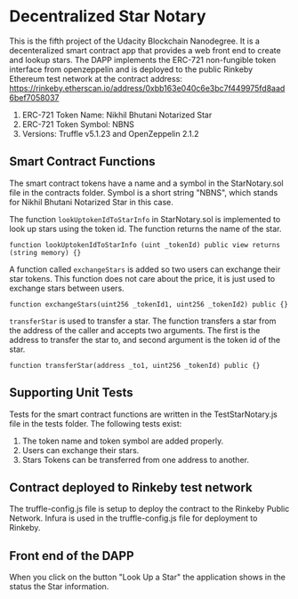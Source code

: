 # Decentralized Star Notary

This is the fifth project of the Udacity Blockchain Nanodegree. It is a decenteralized smart contract app that provides a web front end to create and lookup stars. 
The DAPP implements the ERC-721 non-fungible token interface from openzeppelin and is deployed to the public Rinkeby Ethereum test network at the contract address:  
https://rinkeby.etherscan.io/address/0xbb163e040c6e3bc7f449975fd8aad6bef7058037

1. ERC-721 Token Name: Nikhil Bhutani Notarized Star
2. ERC-721 Token Symbol: NBNS
3. Versions: Truffle v5.1.23 and OpenZeppelin 2.1.2


## Smart Contract Functions

The smart contract tokens have a name and a symbol in the StarNotary.sol file in the contracts folder.
Symbol is a short string "NBNS", which stands for Nikhil Bhutani Notarized Star in this case. 

The function `lookUptokenIdToStarInfo` in StarNotary.sol is implemented to look up stars using the token id. The function returns the name of the star.

```
function lookUptokenIdToStarInfo (uint _tokenId) public view returns (string memory) {}
```

A function called `exchangeStars` is added so two users can exchange their star tokens. This function does not care about the price, it is just used to exchange stars between users.

```
function exchangeStars(uint256 _tokenId1, uint256 _tokenId2) public {} 
```

`transferStar` is used to transfer a star. The function transfers a star from the address of the caller and accepts two arguments. The first is the address to transfer the star to, and second argument is the token id of the star.

```
function transferStar(address _to1, uint256 _tokenId) public {} 
```


## Supporting Unit Tests

Tests for the smart contract functions are written in the TestStarNotary.js file in the tests folder.
The following tests exist: 

1. The token name and token symbol are added properly.
2. Users can exchange their stars.
3. Stars Tokens can be transferred from one address to another.

## Contract deployed to Rinkeby test network

The truffle-config.js file is setup to deploy the contract to the Rinkeby Public Network.
Infura is used in the truffle-config.js file for deployment to Rinkeby.

## Front end of the DAPP

When you click on the button "Look Up a Star" the application shows in the status the Star information.
